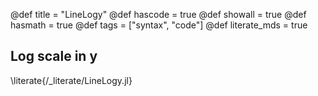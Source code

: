 @def title = "LineLogy"
@def hascode = true
@def showall = true
@def hasmath = true
@def tags = ["syntax", "code"]
@def literate_mds = true

## Log scale in y

\literate{/_literate/LineLogy.jl}

